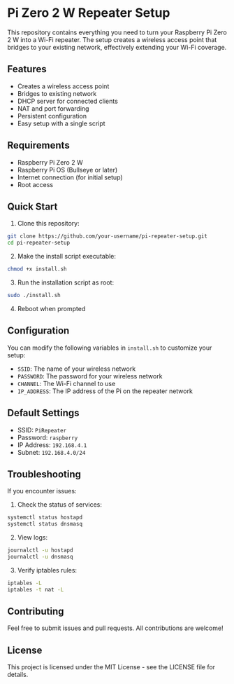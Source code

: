 # Pi Zero 2 W Repeater Setup

This repository contains everything you need to turn your Raspberry Pi Zero 2 W into a Wi-Fi repeater. The setup creates a wireless access point that bridges to your existing network, effectively extending your Wi-Fi coverage.

## Features

- Creates a wireless access point
- Bridges to existing network
- DHCP server for connected clients
- NAT and port forwarding
- Persistent configuration
- Easy setup with a single script

## Requirements

- Raspberry Pi Zero 2 W
- Raspberry Pi OS (Bullseye or later)
- Internet connection (for initial setup)
- Root access

## Quick Start

1. Clone this repository:
```bash
git clone https://github.com/your-username/pi-repeater-setup.git
cd pi-repeater-setup
```

2. Make the install script executable:
```bash
chmod +x install.sh
```

3. Run the installation script as root:
```bash
sudo ./install.sh
```

4. Reboot when prompted

## Configuration

You can modify the following variables in `install.sh` to customize your setup:

- `SSID`: The name of your wireless network
- `PASSWORD`: The password for your wireless network
- `CHANNEL`: The Wi-Fi channel to use
- `IP_ADDRESS`: The IP address of the Pi on the repeater network

## Default Settings

- SSID: `PiRepeater`
- Password: `raspberry`
- IP Address: `192.168.4.1`
- Subnet: `192.168.4.0/24`

## Troubleshooting

If you encounter issues:

1. Check the status of services:
```bash
systemctl status hostapd
systemctl status dnsmasq
```

2. View logs:
```bash
journalctl -u hostapd
journalctl -u dnsmasq
```

3. Verify iptables rules:
```bash
iptables -L
iptables -t nat -L
```

## Contributing

Feel free to submit issues and pull requests. All contributions are welcome!

## License

This project is licensed under the MIT License - see the LICENSE file for details. 